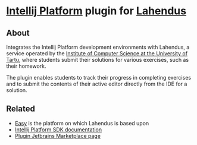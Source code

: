 # [Intellij Platform](https://www.jetbrains.com/opensource/idea/) plugin for [Lahendus](https://lahendus.ut.ee/)

## About

Integrates the Intellij Platform development environments with Lahendus,
a service operated by the [Institute of Computer Science at the University of Tartu](https://cs.ut.ee/en), 
where students submit their solutions for various exercises, such as their homework.

The plugin enables students to track their progress in completing exercises
and to submit the contents of their active editor directly from the IDE for a solution.

## Related
* [Easy](https://github.com/kspar/easy/) is the platform on which Lahendus is based upon
* [Intellij Platform SDK documentation](https://plugins.jetbrains.com/docs/intellij/welcome.html)
* [Plugin Jetbrains Marketplace page](https://plugins.jetbrains.com/plugin/24036-lahendus)